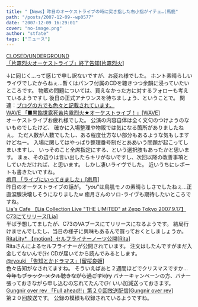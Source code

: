 ```yaml
---
title: "【News】昨日のオーケストライブの時に突き指した右小指がイテェ…(馬鹿"
path: "/posts/2007-12-09--wp0577"
date: "2007-12-09 16:29:01"
cover: "no-image.png"
author: "stfate"
tags: ["ニュース"]
---
```


<style type="text/css">
<!--
p {white-space: pre-wrap};
-->
</style>

<a class="topics" href="http://www.rekka.jp/live071208/" target="_blank">CLOSED/UNDERGROUND 「片霧烈火オーケストライブ」終了告知</a><span class="junre">[<a href="http://www.rekka.jp/l" target="_blank">片霧烈火</a>]</span>
<div class="news">↓に同じく…って感じで申し訳ないですが、お疲れ様でした。
ホント素晴らしいライヴでしたからねぇ…暫くはパンフ付属のCDを聴きつつ余韻に浸っていたいところです。
物販の問題については、買えなかった方に対するフォローも考えているようですし
後日の正式アナウンスを待ちましょう、ということで。
関連：<a href="http://katakiri.sakura.ne.jp/CU/log/eid175.html" target="_blank">ブログの方でも色々と記載されています。</a></div>
<a class="topics" href="http://wavesite.sakura.ne.jp/" target="_blank">WAVE 「■黒餡世露死苦片霧烈火★オーケストライブ！」</a><span class="junre">[<a href="http://wavesite.sakura.ne.jp/" target="_blank">WAVE</a>]</span>
<div class="news">オーケストライブお疲れ様でした。
公演の内容自体は全く文句のつけようのないものでしたけど、
確かに入場整理や物販では気になる箇所がありましたねぇ。
ただ人数が人数でしたし、ある程度仕方ない部分もあるような気もしますけどねー。
入場に関してはやっぱり整理番号制だとああいう問題が起こってしまいますし、
いっそのこと全席指定にする、という選択肢もあったかと思います。
まぁ、その辺りは言い出したらキリがないですし、次回以降の改善事項としていただければ、と思います。
しかし凄いライヴでした。
近いうちにレポートも書きたいですね。</div>
<a class="topics" href="http://start-yuduki.blogspot.com/2007/12/blog-post_09.html" target="_blank">癒月 「ライブにいってきました」</a><span class="junre">[<a href="http://aonokioku.sakura.ne.jp/" target="_blank">癒月</a>]</span>
<div class="news">昨日のオーケストライブの話が。
"<em>you</em>"は鳥肌モノの素晴らしさでしたねぇ…正直涙腺決壊しそうになりましたw
癒月さんのソロ･ライヴも期待したいところですね。</div>
<a class="topics" href="http://www.lias-cafe.com/" target="_blank">Lia's Cafe 【Lia Collection Live "THE LIMITED" at Zepp Tokyo 2007.9.17】C73にてリリース</a><span class="junre">[<a href="http://www.lias-cafe.com/" target="_blank">Lia</a>]</span>
<div class="news">半ば予想してましたが、C73のVAブースにてリリースになるようです。
結局行けませんでしたし、当日の様子に興味もあるんで買っておくとしましょうか。</div>
<a class="topics" href="http://ritarita.jp/" target="_blank">RitaLity* 【motion】セルフライナーノーツ公開</a><span class="junre">[<a href="http://ritarita.jp/" target="_blank">Rita</a>]</span>
<div class="news">Ritaさんによるセルフライナーが公開されています。
注文はしたんですがまだ入金してないんで(ｦｲ
CDが届いてから読んでみるとします。</div>
<a class="topics" href="http://ryouki.net/" target="_blank">@ryouki 「告知とかドラマス」</a><span class="junre">[<a href="http://ryouki.net/" target="_blank">留桜良姫</a>]</span>
<div class="news">色々告知がなされてますね。
そういえばあと２週間ほどでクリスマスですか…<del>今年もブラック･メタル聴きながら過ごすk(ry</del>
バナーキャンペーンの方、バナー張っておきながら申し込むの忘れてたんで(ｦｲ
いい加減送っておきます。</div>
<a class="topics" href="http://www.gungni.com/" target="_blank">Gungnir over rev 「Full ahead!!」第２０回放送配信</a><span class="junre">[<a href="http://www.gungni.com/" target="_blank">Gungnir over rev</a>]</span>
<div class="news">第２０回放送です。
公録の模様も収録されているようですね。</div>
